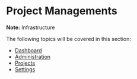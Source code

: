 # Project Managements
**Note:** Infrastructure

The following topics will be covered in this section: 

- [Dashboard](Infrastructure-Angular-Npm-Packages)
- [Administration](Infrastructure-Angular-Angular-CLI-WebPack)
- [Projects](Infrastructure-Angular-NSwag)
- [Settings](Infrastructure-Angular-Localization)
